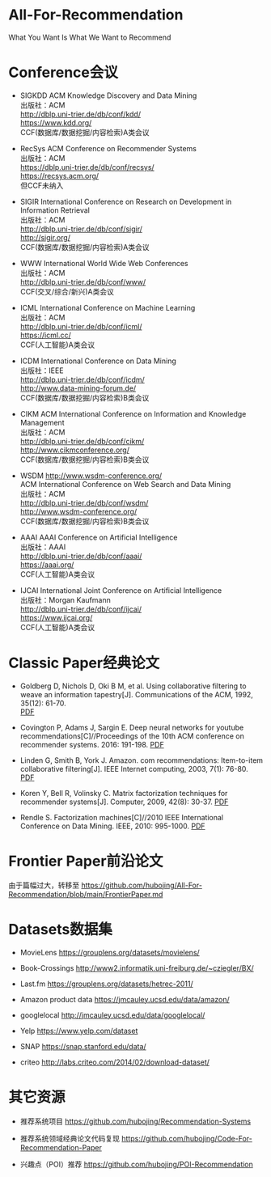 # All-For-Recommendation
What You Want Is What We Want to Recommend

# Conference会议
- SIGKDD
ACM Knowledge Discovery and Data Mining  
出版社：ACM  
http://dblp.uni-trier.de/db/conf/kdd/  
https://www.kdd.org/  
CCF(数据库/数据挖掘/内容检索)A类会议  

- RecSys
ACM Conference on Recommender Systems  
出版社：ACM  
https://dblp.uni-trier.de/db/conf/recsys/  
https://recsys.acm.org/  
但CCF未纳入  

- SIGIR
International Conference on Research on Development in Information Retrieval  
出版社：ACM  
http://dblp.uni-trier.de/db/conf/sigir/  
http://sigir.org/  
CCF(数据库/数据挖掘/内容检索)A类会议  

- WWW
International World Wide Web Conferences    
出版社：ACM  
http://dblp.uni-trier.de/db/conf/www/  
CCF(交叉/综合/新兴)A类会议  

- ICML
International Conference on Machine Learning  
出版社：ACM  
http://dblp.uni-trier.de/db/conf/icml/  
https://icml.cc/  
CCF(人工智能)A类会议 

- ICDM
International Conference on Data Mining  
出版社：IEEE  
http://dblp.uni-trier.de/db/conf/icdm/  
http://www.data-mining-forum.de/  
CCF(数据库/数据挖掘/内容检索)B类会议  

- CIKM
ACM International Conference on Information and Knowledge Management  
出版社：ACM  
http://dblp.uni-trier.de/db/conf/cikm/  
http://www.cikmconference.org/  
CCF(数据库/数据挖掘/内容检索)B类会议  

- WSDM
http://www.wsdm-conference.org/  
ACM International Conference on Web Search and Data Mining  
出版社：ACM  
http://dblp.uni-trier.de/db/conf/wsdm/  
http://www.wsdm-conference.org/  
CCF(数据库/数据挖掘/内容检索)B类会议  

- AAAI
AAAI Conference on Artificial Intelligence  
出版社：AAAI  
http://dblp.uni-trier.de/db/conf/aaai/  
https://aaai.org/    
CCF(人工智能)A类会议  

- IJCAI
International Joint Conference on Artificial Intelligence  
出版社：Morgan Kaufmann  
http://dblp.uni-trier.de/db/conf/ijcai/  
https://www.ijcai.org/  
CCF(人工智能)A类会议  

# Classic Paper经典论文
- Goldberg D, Nichols D, Oki B M, et al. Using collaborative filtering to weave an information tapestry[J]. Communications of the ACM, 1992, 35(12): 61-70.  
[PDF](https://dl.acm.org/doi/pdf/10.1145/138859.138867)

- Covington P, Adams J, Sargin E. Deep neural networks for youtube recommendations[C]//Proceedings of the 10th ACM conference on recommender systems. 2016: 191-198.
[PDF](https://dl.acm.org/doi/pdf/10.1145/2959100.2959190)

- Linden G, Smith B, York J. Amazon. com recommendations: Item-to-item collaborative filtering[J]. IEEE Internet computing, 2003, 7(1): 76-80.
[PDF](https://ieeexplore.ieee.org/stamp/stamp.jsp?tp=&arnumber=1167344)

- Koren Y, Bell R, Volinsky C. Matrix factorization techniques for recommender systems[J]. Computer, 2009, 42(8): 30-37.
[PDF](https://ieeexplore.ieee.org/stamp/stamp.jsp?tp=&arnumber=5197422)

- Rendle S. Factorization machines[C]//2010 IEEE International Conference on Data Mining. IEEE, 2010: 995-1000.
[PDF](https://ieeexplore.ieee.org/stamp/stamp.jsp?tp=&arnumber=5694074)

# Frontier Paper前沿论文
由于篇幅过大，转移至
https://github.com/hubojing/All-For-Recommendation/blob/main/FrontierPaper.md

# Datasets数据集
- MovieLens
https://grouplens.org/datasets/movielens/

- Book-Crossings
http://www2.informatik.uni-freiburg.de/~cziegler/BX/

- Last.fm
https://grouplens.org/datasets/hetrec-2011/

- Amazon product data
https://jmcauley.ucsd.edu/data/amazon/

- googlelocal
http://jmcauley.ucsd.edu/data/googlelocal/

- Yelp
https://www.yelp.com/dataset

- SNAP
https://snap.stanford.edu/data/

- criteo
http://labs.criteo.com/2014/02/download-dataset/

# 其它资源
- 推荐系统项目
https://github.com/hubojing/Recommendation-Systems

- 推荐系统领域经典论文代码复现
https://github.com/hubojing/Code-For-Recommendation-Paper

- 兴趣点（POI）推荐
https://github.com/hubojing/POI-Recommendation
